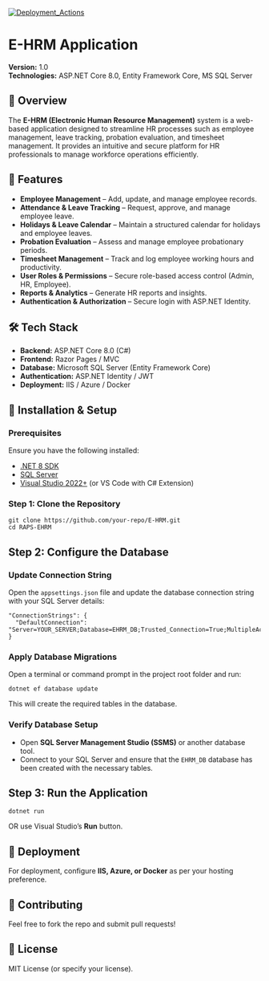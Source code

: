 [![Deployment_Actions](https://github.com/Tejp0306/RAPS-EHRM/actions/workflows/dotnet.yml/badge.svg?branch=actions-runner)](https://github.com/Tejp0306/RAPS-EHRM/actions/workflows/dotnet.yml)

# E-HRM Application  
**Version:** 1.0  
**Technologies:** ASP.NET Core 8.0, Entity Framework Core, MS SQL Server  

## 📌 Overview  
The **E-HRM (Electronic Human Resource Management)** system is a web-based application designed to streamline HR processes such as employee management, leave tracking, probation evaluation, and timesheet management. It provides an intuitive and secure platform for HR professionals to manage workforce operations efficiently.  

## 🚀 Features  
- **Employee Management** – Add, update, and manage employee records.  
- **Attendance & Leave Tracking** – Request, approve, and manage employee leave.  
- **Holidays & Leave Calendar** – Maintain a structured calendar for holidays and employee leaves.  
- **Probation Evaluation** – Assess and manage employee probationary periods.  
- **Timesheet Management** – Track and log employee working hours and productivity.  
- **User Roles & Permissions** – Secure role-based access control (Admin, HR, Employee).  
- **Reports & Analytics** – Generate HR reports and insights.  
- **Authentication & Authorization** – Secure login with ASP.NET Identity.  

## 🛠 Tech Stack  
- **Backend:** ASP.NET Core 8.0 (C#)  
- **Frontend:** Razor Pages / MVC  
- **Database:** Microsoft SQL Server (Entity Framework Core)  
- **Authentication:** ASP.NET Identity / JWT  
- **Deployment:** IIS / Azure / Docker 

## 🔧 Installation & Setup  

### **Prerequisites**  
Ensure you have the following installed:  
- [.NET 8 SDK](https://dotnet.microsoft.com/en-us/download/dotnet/8.0)  
- [SQL Server](https://www.microsoft.com/en-us/sql-server)  
- [Visual Studio 2022+](https://visualstudio.microsoft.com/) (or VS Code with C# Extension)  

### **Step 1: Clone the Repository**  
```
git clone https://github.com/your-repo/E-HRM.git
cd RAPS-EHRM
```

## Step 2: Configure the Database  
### Update Connection String  
Open the `appsettings.json` file and update the database connection string with your SQL Server details:  

```
"ConnectionStrings": {
  "DefaultConnection": "Server=YOUR_SERVER;Database=EHRM_DB;Trusted_Connection=True;MultipleActiveResultSets=true"
}
```

### Apply Database Migrations  
Open a terminal or command prompt in the project root folder and run:  

```
dotnet ef database update
```

This will create the required tables in the database.  

### Verify Database Setup  
- Open **SQL Server Management Studio (SSMS)** or another database tool.  
- Connect to your SQL Server and ensure that the `EHRM_DB` database has been created with the necessary tables.  

## Step 3: Run the Application  
```
dotnet run
```
OR use Visual Studio’s **Run** button.  

## 🚀 Deployment  
For deployment, configure **IIS, Azure, or Docker** as per your hosting preference.  

## 🤝 Contributing  
Feel free to fork the repo and submit pull requests!  

## 📜 License  
MIT License (or specify your license).
